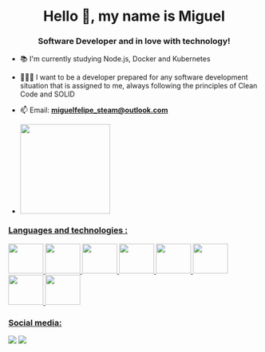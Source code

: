 <h1 align="center">Hello 👋, my name is Miguel</h1>
<h3 align="center">Software Developer and in love with technology!</h3>

- 📚 I'm currently studying Node.js, Docker and Kubernetes

- 👨🏽‍💻 I want to be a developer prepared for any software development situation that is assigned to me, always following the principles of Clean Code and SOLID

- 📫 Email: **miguelfelipe_steam@outlook.com**

- <div>
  <a href="https://github.com/migbrit">
  <img height="180em" src="https://github-readme-stats.vercel.app/api/top-langs/?username=migbrit&layout=compact&langs_count=7&theme=vue-dark"/>
  </div>

<h3 align="left">Languages and technologies :</h3>
  <div>
  <img height="60" width="70" src="https://cdn.jsdelivr.net/gh/devicons/devicon/icons/csharp/csharp-original.svg" />
  <img height="60" width="70" src="https://cdn.jsdelivr.net/gh/devicons/devicon/icons/dotnetcore/dotnetcore-original.svg" />
  <img height="60" width="70" src="https://cdn.jsdelivr.net/gh/devicons/devicon/icons/nodejs/nodejs-original.svg" />
  <img height="60" width="70" src="https://cdn.jsdelivr.net/gh/devicons/devicon/icons/typescript/typescript-original.svg" />
  <img height="60" width="70" src="https://cdn.jsdelivr.net/gh/devicons/devicon/icons/javascript/javascript-original.svg" />
  <img height="60" width="70" src="https://cdn.jsdelivr.net/gh/devicons/devicon/icons/html5/html5-original.svg" />         
  <img height="60" width="70" src="https://cdn.jsdelivr.net/gh/devicons/devicon/icons/css3/css3-original.svg" />         
  <img height="60" width="70" src="https://cdn.jsdelivr.net/gh/devicons/devicon/icons/git/git-original.svg" />   
  </div>


<h3 align="left">Social media:</h3>
<div> 
  <a href="https://www.instagram.com/mbrito_._/" target="_blank"><img src="https://img.shields.io/badge/-Instagram-%23E4405F?style=for-the-badge&logo=instagram&logoColor=white" target="_blank"></a>
  <a href="https://www.linkedin.com/in/mrbrito/" target="_blank"><img src="https://img.shields.io/badge/-LinkedIn-%230077B5?style=for-the-badge&logo=linkedin&logoColor=white" target="_blank"></a> 
</div>




